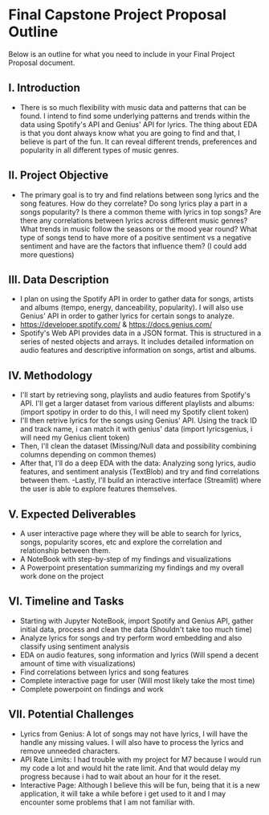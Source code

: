 # Final Capstone Project Proposal Outline
Below is an outline for what you need to include in your Final Project Proposal document. 

## I. Introduction

- There is so much flexibility with music data and patterns that can be found. I intend to find some underlying patterns and trends within the data using Spotify's API and Genius' API for lyrics. The thing about EDA is that you dont always know what you are going to find and that, I believe is part of the fun. It can reveal different trends, preferences and popularity in all different types of music genres.

## II. Project Objective

- The primary goal is to try and find relations between song lyrics and the song features. How do they correlate? Do song lyrics play a part in a songs popularity? Is there a common theme with lyrics in top songs? Are there any correlations between lyrics across different music genres? What trends in music follow the seasons or the mood year round? What type of songs tend to have more of a positive sentiment vs a negative sentiment and have are the factors that influence them? (I could add more questions)
  
## III. Data Description

- I plan on using the Spotify API in order to gather data for songs, artists and albums (tempo, energy, danceability, popularity). I will also use Genius' API in order to gather lyrics for certain songs to analyze.
- https://developer.spotify.com/ & https://docs.genius.com/
- Spotify's Web API provides data in a JSON format. This is structured in a series of nested objects and arrays. It includes detailed information on audio features and descriptive information on songs, artist and albums.

## IV. Methodology

- I'll start by retrieving song, playlists and audio features from Spotify's API. I'll get a larger dataset from various different playlists and albums: (import spotipy in order to do this, I will need my Spotify client token)
- I'll then retrive lyrics for the songs using Genius' API. Using the track ID and track name, i can match it with genius' data (import lyricsgenius, i will need my Genius client token)
- Then, I'll clean the dataset (Missing/Null data and possibility combining columns depending on common themes)
- After that, I'll do a deep EDA with the data: Analyzing song lyrics, audio features, and sentiment analysis (TextBlob) and try and find correlations between them.
-Lastly, I'll build an interactive interface (Streamlit) where the user is able to explore features themselves.

## V. Expected Deliverables

- A user interactive page where they will be able to search for lyrics, songs, popularity scores, etc and explore the correlation and relationship between them.
- A NoteBook with step-by-step of my findings and visualizations
- A Powerpoint presentation summarizing my findings and my overall work done on the project

## VI. Timeline and Tasks

- Starting with Jupyter NoteBook, import Spotify and Genius API, gather initial data, process and clean the data (Shouldn't take too much time)
- Analyze lyrics for songs and try perform word embedding and also classify using sentiment analysis
- EDA on audio features, song information and lyrics (Will spend a decent amount of time with visualizations)
- Find correlations between lyrics and song features
- Complete interactive page for user (Will most likely take the most time)
- Complete powerpoint on findings and work
  
## VII. Potential Challenges

- Lyrics from Genius: A lot of songs may not have lyrics, I will have the handle any missing values. I will also have to process the lyrics and remove unneeded characters.
- API Rate Limits: I had trouble with my project for M7 because I would run my code a lot and would hit the rate limit. And that would delay my progress because i had to wait about an hour for it the reset.
- Interactive Page: Although I believe this will be fun, being that it is a new application, it will take a while before i get used to it and I may encounter some problems that I am not familiar with.
